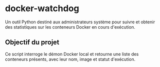 # docker-watchdog
Un outil Python destiné aux administrateurs système pour suivre et obtenir des statistiques
sur les conteneurs Docker en cours d'exécution.
## Objectif du projet
Ce script interroge le démon Docker local et retourne une liste des conteneurs présents,
avec leur nom, image et statut d'exécution.
